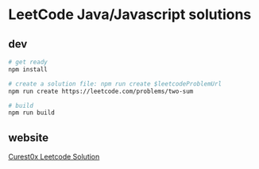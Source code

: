 # LeetCode Java/Javascript solutions

## dev

```bash
# get ready
npm install

# create a solution file: npm run create $leetcodeProblemUrl
npm run create https://leetcode.com/problems/two-sum

# build
npm run build
```

## website
[Curest0x Leetcode Solution](https://curest0x-leetcode.netlify.app)
